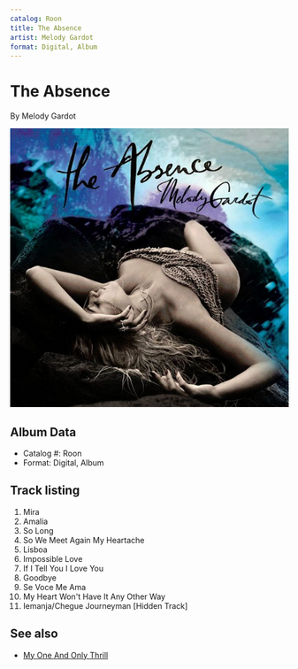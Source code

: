 ```yaml
---
catalog: Roon
title: The Absence
artist: Melody Gardot
format: Digital, Album
---
```


# The Absence

By Melody Gardot

![](../../assets/albumcovers/Melody_Gardot-The_Absence.png)

## Album Data

- Catalog #: Roon
- Format: Digital, Album


## Track listing


1. Mira
2. Amalia
3. So Long
4. So We Meet Again My Heartache
5. Lisboa
6. Impossible Love
7. If I Tell You I Love You
8. Goodbye
9. Se Voce Me Ama
10. My Heart Won't Have It Any Other Way
11. Iemanja/Chegue Journeyman [Hidden Track]


## See also

- [My One And Only Thrill](My_One_And_Only_Thrill.md)
